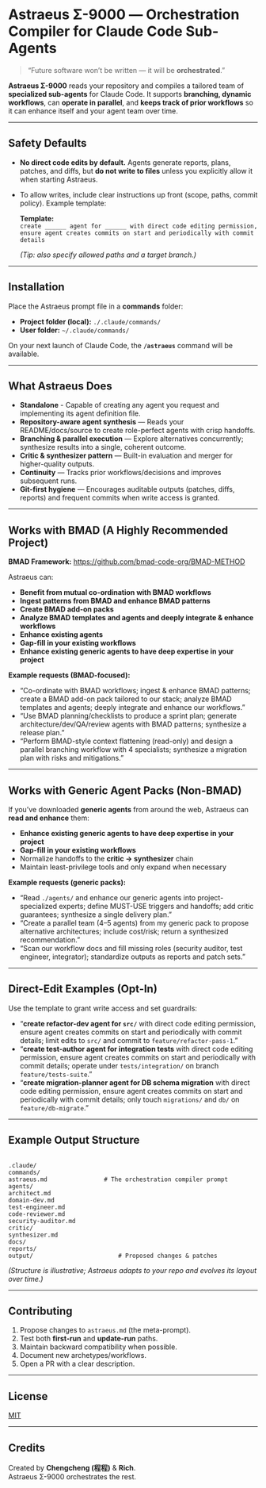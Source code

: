 # Astraeus Σ-9000 — Orchestration Compiler for Claude Code Sub-Agents

> “Future software won’t be written — it will be **orchestrated**.”

**Astraeus Σ-9000** reads your repository and compiles a tailored team of **specialized sub-agents** for Claude Code. It supports **branching, dynamic workflows**, can **operate in parallel**, and **keeps track of prior workflows** so it can enhance itself and your agent team over time.

---

## Safety Defaults

- **No direct code edits by default.** Agents generate reports, plans, patches, and diffs, but **do not write to files** unless you explicitly allow it when starting Astraeus.
- To allow writes, include clear instructions up front (scope, paths, commit policy). Example template:

  **Template:**  
  `create ______ agent for ______ with direct code editing permission, ensure agent creates commits on start and periodically with commit details`

  *(Tip: also specify allowed paths and a target branch.)*

---

## Installation

Place the Astraeus prompt file in a **commands** folder:

- **Project folder (local):** `./.claude/commands/`
- **User folder:** `~/.claude/commands/`

On your next launch of Claude Code, the **`/astraeus`** command will be available.

---

## What Astraeus Does

- **Standalone** - Capable of creating any agent you request and implementing its agent definition file.
- **Repository-aware agent synthesis** — Reads your README/docs/source to create role-perfect agents with crisp handoffs.
- **Branching & parallel execution** — Explore alternatives concurrently; synthesize results into a single, coherent outcome.
- **Critic & synthesizer pattern** — Built-in evaluation and merger for higher-quality outputs.
- **Continuity** — Tracks prior workflows/decisions and improves subsequent runs.
- **Git-first hygiene** — Encourages auditable outputs (patches, diffs, reports) and frequent commits when write access is granted.

---

## Works with BMAD (A Highly Recommended Project)

**BMAD Framework:** https://github.com/bmad-code-org/BMAD-METHOD

Astraeus can:
- **Benefit from mutual co-ordination with BMAD workflows**
- **Ingest patterns from BMAD and enhance BMAD patterns**
- **Create BMAD add-on packs**
- **Analyze BMAD templates and agents and deeply integrate & enhance workflows**
- **Enhance existing agents**
- **Gap-fill in your existing workflows**
- **Enhance existing generic agents to have deep expertise in your project**

**Example requests (BMAD-focused):**
- “Co-ordinate with BMAD workflows; ingest & enhance BMAD patterns; create a BMAD add-on pack tailored to our stack; analyze BMAD templates and agents; deeply integrate and enhance our workflows.”
- “Use BMAD planning/checklists to produce a sprint plan; generate architecture/dev/QA/review agents with BMAD patterns; synthesize a release plan.”
- “Perform BMAD-style context flattening (read-only) and design a parallel branching workflow with 4 specialists; synthesize a migration plan with risks and mitigations.”

---

## Works with Generic Agent Packs (Non-BMAD)

If you’ve downloaded **generic agents** from around the web, Astraeus can **read and enhance** them:

- **Enhance existing generic agents to have deep expertise in your project**
- **Gap-fill in your existing workflows**
- Normalize handoffs to the **critic → synthesizer** chain
- Maintain least-privilege tools and only expand when necessary

**Example requests (generic packs):**
- “Read `./agents/` and enhance our generic agents into project-specialized experts; define MUST-USE triggers and handoffs; add critic guarantees; synthesize a single delivery plan.”
- “Create a parallel team (4–5 agents) from my generic pack to propose alternative architectures; include cost/risk; return a synthesized recommendation.”
- “Scan our workflow docs and fill missing roles (security auditor, test engineer, integrator); standardize outputs as reports and patch sets.”

---

## Direct-Edit Examples (Opt-In)

Use the template to grant write access and set guardrails:

- “**create refactor-dev agent for `src/`** with direct code editing permission, ensure agent creates commits on start and periodically with commit details; limit edits to `src/` and commit to `feature/refactor-pass-1`.”
- “**create test-author agent for integration tests** with direct code editing permission, ensure agent creates commits on start and periodically with commit details; operate under `tests/integration/` on branch `feature/tests-suite`.”
- “**create migration-planner agent for DB schema migration** with direct code editing permission, ensure agent creates commits on start and periodically with commit details; only touch `migrations/` and `db/` on `feature/db-migrate`.”

---

## Example Output Structure

```

.claude/
commands/
astraeus.md                # The orchestration compiler prompt
agents/
architect.md
domain-dev.md
test-engineer.md
code-reviewer.md
security-auditor.md
critic/
synthesizer.md
docs/
reports/
output/                        # Proposed changes & patches

```

*(Structure is illustrative; Astraeus adapts to your repo and evolves its layout over time.)*

---

## Contributing

1. Propose changes to `astraeus.md` (the meta-prompt).
2. Test both **first-run** and **update-run** paths.
3. Maintain backward compatibility when possible.
4. Document new archetypes/workflows.
5. Open a PR with a clear description.

---

## License

[MIT](./LICENSE)

---

## Credits

Created by **Chengcheng (程程)** & **Rich**.  
Astraeus Σ-9000 orchestrates the rest.
